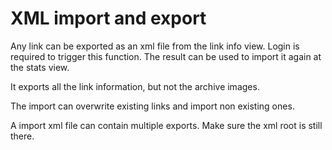# XML import and export

Any link can be exported as an xml file from the link info view. Login is required to trigger this function.
The result can be used to import it again at the stats view.

It exports all the link information, but not the archive images.

The import can overwrite existing links and import non existing ones.

A import xml file can contain multiple exports. Make sure the xml root is still there.
